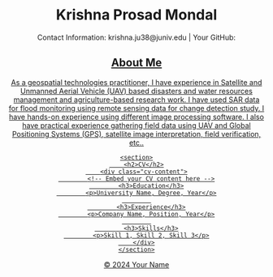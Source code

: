 <header>
    <h1>Krishna Prosad Mondal</h1>
    <p>Contact Information: krishna.ju38@juniv.edu | Your GitHub: <a href="krishnaju.github.io</a></p>
</header>

<div class="container">
    <section>
        <h2>About Me</h2>
        <p>As a geospatial technologies practitioner, I have experience in Satellite and Unmanned Aerial Vehicle (UAV) based disasters and water resources management and agriculture-based research work. I have used SAR data for flood monitoring using remote sensing data for change detection study. I have hands-on experience using different image processing software. I also have practical experience gathering field data using UAV and Global Positioning Systems (GPS), satellite image interpretation, field verification, etc..</p>
    </section>

    <section>
        <h2>CV</h2>
        <div class="cv-content">
            <!-- Embed your CV content here -->
            <h3>Education</h3>
            <p>University Name, Degree, Year</p>
            
            <h3>Experience</h3>
            <p>Company Name, Position, Year</p>
            
            <h3>Skills</h3>
            <p>Skill 1, Skill 2, Skill 3</p>
        </div>
    </section>
</div>

<footer>
    <p>&copy; 2024 Your Name</p>
</footer>

</body>
</html>
